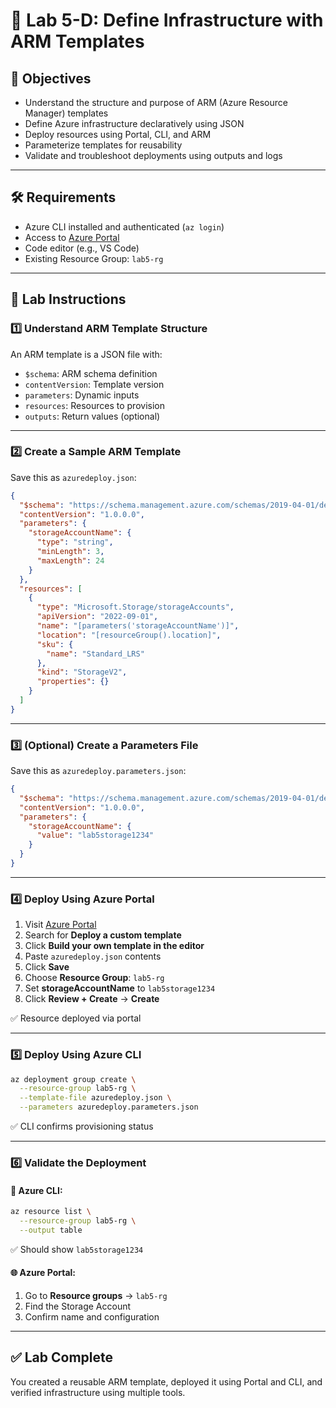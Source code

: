 # 🧱 Lab 5-D: Define Infrastructure with ARM Templates

## 🌟 Objectives

- Understand the structure and purpose of ARM (Azure Resource Manager) templates
- Define Azure infrastructure declaratively using JSON
- Deploy resources using Portal, CLI, and ARM
- Parameterize templates for reusability
- Validate and troubleshoot deployments using outputs and logs

---

## 🛠️ Requirements

- Azure CLI installed and authenticated (`az login`)
- Access to [Azure Portal](https://portal.azure.com)
- Code editor (e.g., VS Code)
- Existing Resource Group: `lab5-rg`

---

## 👣 Lab Instructions

### 1️⃣ Understand ARM Template Structure

An ARM template is a JSON file with:

- `$schema`: ARM schema definition
- `contentVersion`: Template version
- `parameters`: Dynamic inputs
- `resources`: Resources to provision
- `outputs`: Return values (optional)

---

### 2️⃣ Create a Sample ARM Template

Save this as `azuredeploy.json`:

```json
{
  "$schema": "https://schema.management.azure.com/schemas/2019-04-01/deploymentTemplate.json#",
  "contentVersion": "1.0.0.0",
  "parameters": {
    "storageAccountName": {
      "type": "string",
      "minLength": 3,
      "maxLength": 24
    }
  },
  "resources": [
    {
      "type": "Microsoft.Storage/storageAccounts",
      "apiVersion": "2022-09-01",
      "name": "[parameters('storageAccountName')]",
      "location": "[resourceGroup().location]",
      "sku": {
        "name": "Standard_LRS"
      },
      "kind": "StorageV2",
      "properties": {}
    }
  ]
}
```

---

### 3️⃣ (Optional) Create a Parameters File

Save this as `azuredeploy.parameters.json`:

```json
{
  "$schema": "https://schema.management.azure.com/schemas/2019-04-01/deploymentParameters.json#",
  "contentVersion": "1.0.0.0",
  "parameters": {
    "storageAccountName": {
      "value": "lab5storage1234"
    }
  }
}
```

---

### 4️⃣ Deploy Using Azure Portal

1. Visit [Azure Portal](https://portal.azure.com)
2. Search for **Deploy a custom template**
3. Click **Build your own template in the editor**
4. Paste `azuredeploy.json` contents
5. Click **Save**
6. Choose **Resource Group**: `lab5-rg`
7. Set **storageAccountName** to `lab5storage1234`
8. Click **Review + Create** → **Create**

✅ Resource deployed via portal

---

### 5️⃣ Deploy Using Azure CLI

```bash
az deployment group create \
  --resource-group lab5-rg \
  --template-file azuredeploy.json \
  --parameters azuredeploy.parameters.json
```

✅ CLI confirms provisioning status

---

### 6️⃣ Validate the Deployment

#### 📃 Azure CLI:

```bash
az resource list \
  --resource-group lab5-rg \
  --output table
```

✅ Should show `lab5storage1234`

#### 🌐 Azure Portal:

1. Go to **Resource groups** → `lab5-rg`
2. Find the Storage Account
3. Confirm name and configuration

---

## ✅ Lab Complete

You created a reusable ARM template, deployed it using Portal and CLI, and verified infrastructure using multiple tools.

